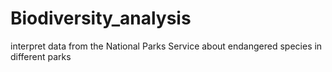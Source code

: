# Biodiversity_analysis
 interpret data from the National Parks Service about endangered species in different parks
